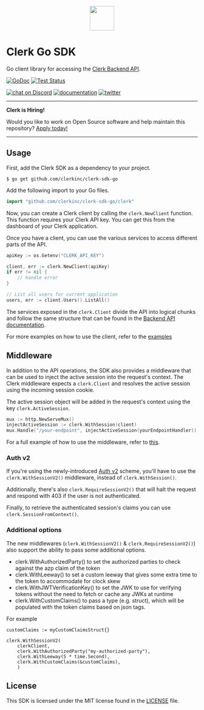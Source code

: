 <p align="center">
  <a href="https://www.clerk.dev/?utm_source=github&utm_medium=starter_repos&utm_campaign=sdk_go" target="_blank" align="center">
    <picture>
      <source media="(prefers-color-scheme: dark)" srcset="./docs/clerk-logo-dark.png">
      <img src="./docs/clerk-logo-light.png" height="64">
    </picture>
  </a>
  <br />
</p>

# Clerk Go SDK

Go client library for accessing the [Clerk Backend API](https://clerk.dev/docs/reference/backend-api).

[![GoDoc](https://img.shields.io/static/v1?label=godoc&message=reference&color=blue)](https://pkg.go.dev/github.com/clerkinc/clerk-sdk-go/clerk)
[![Test Status](https://github.com/clerkinc/clerk-sdk-go/workflows/tests/badge.svg)](https://github.com/clerkinc/clerk-sdk-go/actions?query=workflow%3Atests)

[![chat on Discord](https://img.shields.io/discord/856971667393609759.svg?logo=discord)](https://discord.com/invite/b5rXHjAg7A)
[![documentation](https://img.shields.io/badge/documentation-clerk-green.svg)](https://docs.clerk.dev)
[![twitter](https://img.shields.io/twitter/follow/ClerkDev?style=social)](https://twitter.com/intent/follow?screen_name=ClerkDev)

---

**Clerk is Hiring!**

Would you like to work on Open Source software and help maintain this repository? [Apply today!](https://apply.workable.com/clerk-dev/)

---

## Usage

First, add the Clerk SDK as a dependency to your project.

```
$ go get github.com/clerkinc/clerk-sdk-go
```

Add the following import to your Go files.

```go
import "github.com/clerkinc/clerk-sdk-go/clerk"
```

Now, you can create a Clerk client by calling the `clerk.NewClient` function.
This function requires your Clerk API key.
You can get this from the dashboard of your Clerk application.

Once you have a client, you can use the various services to access different parts of the API.

```go
apiKey := os.Getenv("CLERK_API_KEY")

client, err := clerk.NewClient(apiKey)
if err != nil {
    // handle error
}

// List all users for current application
users, err := client.Users().ListAll()
```

The services exposed in the `clerk.Client` divide the API into logical chunks and
follow the same structure that can be found in the [Backend API documentation](https://docs.clerk.dev/backend/backend-api-reference).

For more examples on how to use the client, refer to the [examples](https://github.com/clerkinc/clerk-sdk-go/tree/main/examples/operations)

## Middleware

In addition to the API operations, the SDK also provides a middleware that can be used to inject the active session into the request's context.
The Clerk middleware expects a `clerk.Client` and resolves the active session using the incoming session cookie.

The active session object will be added in the request's context using the key `clerk.ActiveSession`.

```go
mux := http.NewServeMux()
injectActiveSession := clerk.WithSession(client)
mux.Handle("/your-endpoint", injectActiveSession(yourEndpointHandler))
```

For a full example of how to use the middleware, refer to
[this](https://github.com/clerkinc/clerk-sdk-go/tree/main/examples/middleware).

### Auth v2

If you're using the newly-introduced [Auth v2](https://docs.clerk.dev/main-concepts/auth-v2) scheme, you'll have to use the
`clerk.WithSessionV2()` middleware, instead of `clerk.WithSession()`.

Additionally, there's also `clerk.RequireSessionV2()` that will halt the request
and respond with 403 if the user is not authenticated.

Finally, to retrieve the authenticated session's claims you can use
`clerk.SessionFromContext()`.

### Additional options

The new middlewares (`clerk.WithSessionV2()` & `clerk.RequireSessionV2()`) also support the ability to pass some additional options.

- clerk.WithAuthorizedParty() to set the authorized parties to check against the azp claim of the token
- clerk.WithLeeway() to set a custom leeway that gives some extra time to the token to accommodate for clock skew
- clerk.WithJWTVerificationKey() to set the JWK to use for verifying tokens without the need to fetch or cache any JWKs at runtime
- clerk.WithCustomClaims() to pass a type (e.g. struct), which will be populated with the token claims based on json tags.

For example

```golang
customClaims := myCustomClaimsStruct{}

clerk.WithSessionV2(
	clerkClient,
	clerk.WithAuthorizedParty("my-authorized-party"),
	clerk.WithLeeway(5 * time.Second),
	clerk.WithCustomClaims(&customClaims),
	)
```

## License

This SDK is licensed under the MIT license found in the [LICENSE](./LICENSE) file.
